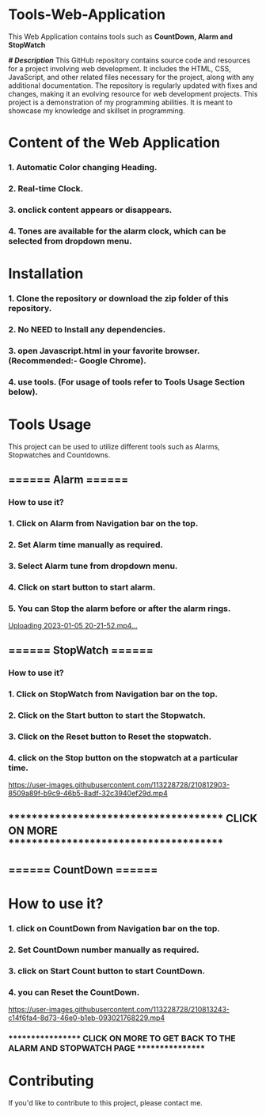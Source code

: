 
# Tools-Web-Application
This Web Application contains tools such as **CountDown, Alarm and StopWatch**


***# Description***
This GitHub repository contains source code and resources for a project involving web development. It includes the HTML, CSS, JavaScript, and other related files necessary for the project, along with any additional documentation. The repository is regularly updated with fixes and changes, making it an evolving resource for web development projects. This project is a demonstration of my programming abilities. It is meant to showcase my knowledge and skillset in programming.

# Content of the Web Application
### 1. Automatic Color changing Heading.
### 2. Real-time Clock.
### 3. onclick content **appears** or **disappears**.
### 4. Tones are available for the alarm clock, which can be selected from dropdown menu.


# Installation
### 1. Clone the repository or download the zip folder of this repository.
### 2. **No NEED** to Install any dependencies.
### 3. open **Javascript.html** in your favorite browser. (Recommended:- **Google Chrome**).
### 4. use tools. (For usage of tools refer to **Tools Usage** Section below).


# Tools Usage 
This project can be used to utilize different tools such as Alarms, Stopwatches and Countdowns.

## **====== Alarm ======**

   ### How to use it?
   ### 1. Click on **Alarm** from **Navigation** bar on the top.
   ### 2. Set **Alarm time** manually as required.
   ### 3. Select **Alarm tune** from **dropdown menu**.
   ### 4. Click on **start** button to start alarm.
   ### 5. You can Stop the alarm before or after the alarm rings. 
        

   [Uploading 2023-01-05 20-21-52.mp4…](https://user-images.githubusercontent.com/113228728/210812393-f3c148a7-9243-42c0-a49f-a4078a7b2874.mp4)


## **====== StopWatch ======**
   ### How to use it?
   ### 1. Click on **StopWatch** from **Navigation** bar on the top.
   ### 2. Click on the **Start** button to start the Stopwatch.
   ### 3. Click on the **Reset** button to Reset the stopwatch.
   ### 4. click on the **Stop** button on the stopwatch at a particular time.
            
            

  https://user-images.githubusercontent.com/113228728/210812903-8509a89f-b9c9-46b5-8adf-32c3940ef29d.mp4




            
## ************************************* **CLICK ON MORE** *************************************
              

 


## **====== CountDown ======**
   # How to use it?
   ### 1. click on **CountDown** from **Navigation** bar on the top.
   ### 2. Set **CountDown** number manually as required.
   ### 3. click on **Start Count** button to start CountDown.
   ### 4. you can **Reset** the CountDown. 

              

  https://user-images.githubusercontent.com/113228728/210813243-c14f6fa4-8d73-46e0-b1eb-093021768229.mp4



### **************** **CLICK ON MORE TO GET BACK TO THE ALARM AND STOPWATCH PAGE** ***************

# Contributing
If you'd like to contribute to this project, please contact me.

